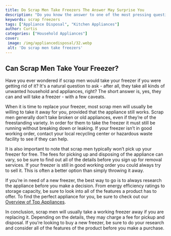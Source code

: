 ```yaml
---
title: Do Scrap Men Take Freezers The Answer May Surprise You
description: "Do you know the answer to one of the most pressing questions in the scrap metal industry do scrap men take freezers Find out why the answer may surprise you in this enlightening blog post"
keywords: scrap freezers
tags: ["Appliance Disposal", "Kitchen Appliances"]
author: Curtis
categories: ["Household Appliances"]
cover: 
 image: /img/appliancedisposal/32.webp
 alt: 'Do scrap men take freezers'
---
```

## Can Scrap Men Take Your Freezer?
Have you ever wondered if scrap men would take your freezer if you were getting rid of it? It's a natural question to ask - after all, they take all kinds of unwanted household and appliances, right? The short answer is, yes, they can and will take a freezer - with a few caveats.
 
When it is time to replace your freezer, most scrap men will usually be willing to take it away for you, provided that the appliance still works. Scrap men generally don’t take broken or old appliances, even if they’re of the freestanding variety. In order for them to take the freezer it must still be running without breaking down or leaking. If your freezer isn’t in good working order, contact your local recycling center or hazardous waste facility to see if they can help.

It is also important to note that scrap men typically won’t pick up your freezer for free. The fees for picking up and disposing of the appliance can vary, so be sure to find out all of the details before you sign up for removal services. If your freezer is still in good working order you could always try to sell it. This is often a better option than simply throwing it away.

If you’re in need of a new freezer, the best way to go is to always research the appliance before you make a decision. From energy efficiency ratings to storage capacity, be sure to look into all of the features a product has to offer. To find the perfect appliance for you, be sure to check out our [Overview of Top Appliances](./pages/appliance-overview).

In conclusion, scrap men will usually take a working freezer away if you are replacing it. Depending on the details, they may charge a fee for pickup and disposal. If you’re looking to buy a new freezer, be sure to do your research and consider all of the features of the product before you make a purchase.
